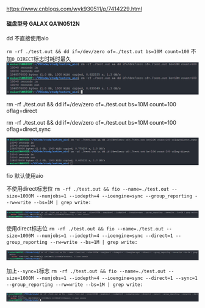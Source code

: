 https://www.cnblogs.com/wyk930511/p/7414229.html

#### 磁盘型号 GALAX QA1N0512N

dd 不直接使用aio

`rm -rf ./test.out && dd if=/dev/zero of=./test.out bs=10M count=100`
不加`O_DIRECT`标志时耗时最久
![alt text](image-1.png)

rm -rf ./test.out && dd if=/dev/zero of=./test.out bs=10M count=100 oflag=direct

rm -rf ./test.out && dd if=/dev/zero of=./test.out bs=10M count=100 oflag=direct,sync

![alt text](image.png)

fio 默认使用aio

不使用direct标志位
`rm -rf ./test.out && fio --name=./test.out --size=1000M --numjobs=1 --iodepth=4 --ioengine=sync --group_reporting --rw=write --bs=1M | grep write:`

![Alt text](image-4.png)

使用direct标志位
`rm -rf ./test.out && fio --name=./test.out --size=1000M --numjobs=1 --iodepth=4 --ioengine=sync --direct=1 --group_reporting --rw=write --bs=1M | grep write:`

![Alt text](image-2.png)

加上`--sync=1`标志
`rm -rf ./test.out && fio --name=./test.out --size=1000M --numjobs=1 --iodepth=4 --ioengine=sync --direct=1 --sync=1 --group_reporting --rw=write --bs=1M | grep write:`

![Alt text](image-3.png)